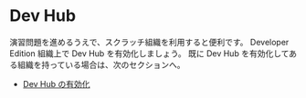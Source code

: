 # Dev Hub

演習問題を進めるうえで、スクラッチ組織を利用すると便利です。
Developer Edition 組織上で Dev Hub を有効化しましょう。
既に Dev Hub を有効化してある組織を持っている場合は、次のセクションへ。

- [Dev Hub の有効化](https://trailhead.salesforce.com/ja/content/learn/modules/sfdx_app_dev/sfdx_app_dev_setup_dx)
